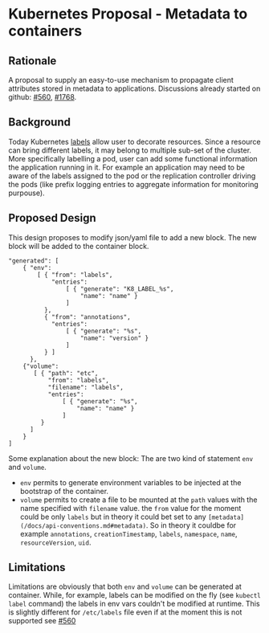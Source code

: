 # Kubernetes Proposal - Metadata to containers

## Rationale

A proposal to supply an easy-to-use mechanism to propagate client attributes stored in metadata to applications. Discussions already started on github: [#560](https://github.com/GoogleCloudPlatform/kubernetes/issues/560), [#1768](https://github.com/GoogleCloudPlatform/kubernetes/issues/1768). 

## Background

Today Kubernetes [labels](/docs/labels.md) allow user to decorate resources. Since a resource can bring different labels, it may belong to multiple sub-set of the cluster. More specifically labelling a pod, user can add some functional information the application running in it. For example an application may need to be aware of the labels assigned to the pod or the replication controller driving the pods (like prefix logging entries to aggregate information for monitoring purpouse).

## Proposed Design

This design proposes to modify json/yaml file to add a new block. The new block will be added to the container block.

```
"generated": [
    { "env":
        [ { "from": "labels",
            "entries":
                [ { "generate": "K8_LABEL_%s",
                    "name": "name" }
                ]
          },
          { "from": "annotations",
            "entries":
                [ { "generate": "%s",
                    "name": "version" }
                ]
          } ]
      },
    {"volume":
       [ { "path": "etc",
           "from": "labels",
           "filename": "labels",
           "entries":
               [ { "generate": "%s",
                   "name": "name" }
               ]
         }    
      ]
    }
]
```

Some explanation about the new block:
The are two kind of statement `env` and `volume`.
* `env` permits to generate environment variables to be injected at the bootstrap of the container.
* `volume` permits to create a file to be mounted at the `path` values with the name specified with `filename` value.
the `from` value for the moment could be only `labels` but in theory it could bet set to any `[metadata](/docs/api-conventions.md#metadata)`. So in theory it couldbe for example  `annotations`, `creationTimestamp`, `labels`, `namespace`, `name`, `resourceVersion`, `uid`.


## Limitations

Limitations are obviously that both `env` and `volume` can be generated at container. While, for example, labels can be modified on the fly (see `kubectl label` command) the labels in env vars couldn't be modified at runtime. This is slightly different for `/etc/labels` file even if at the moment this is not supported see [#560](https://github.com/GoogleCloudPlatform/kubernetes/issues/560)
